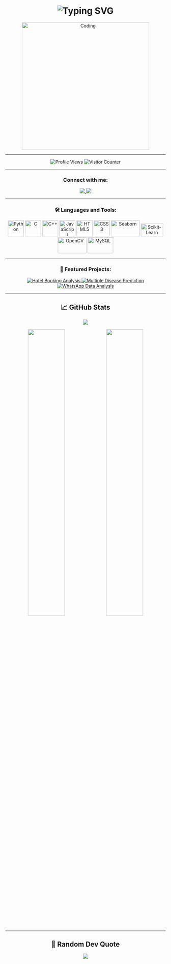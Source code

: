 <h1 align="center">
  <img src="https://readme-typing-svg.herokuapp.com?font=Fira+Code&size=30&duration=3000&pause=1000&color=00F72D&center=true&vCenter=true&width=800&lines=Hi+👋,+I'm+Divyaraj+Vihol;Computer+Engineering+Student;Tech+Learner" alt="Typing SVG" />
</h1>

<div align="center">
  <img alt="Coding" width="400" src="https://i.giphy.com/media/qgQUggAC3Pfv687qPC/giphy.webp" />
</div>

---

<p align="center">
  <img src="https://komarev.com/ghpvc/?username=divyaraj-vihol&label=Profile%20views&color=0e75b6&style=flat" alt="Profile Views" />
  <img src="https://visitor-badge.laobi.icu/badge?page_id=divyaraj-vihol.divyaraj-vihol" alt="Visitor Counter" />
</p>

---

<h3 align="center">Connect with me:</h3>
<p align="center">
  <a href="https://linkedin.com/in/divyaraj-vihol555" target="_blank">
    <img src="https://img.shields.io/badge/LinkedIn-0077B5?style=for-the-badge&logo=linkedin&logoColor=white" />
  </a>
  <a href="https://instagram.com/divyarajsinh.vihol555" target="_blank">
    <img src="https://img.shields.io/badge/Instagram-E4405F?style=for-the-badge&logo=instagram&logoColor=white" />
  </a>
</p>

---

<h3 align="center">🛠️ Languages and Tools:</h3>

<p align="center">
  <img src="https://cdn.jsdelivr.net/gh/devicons/devicon/icons/python/python-original.svg" width="50" height="50" alt="Python" />
  <img src="https://cdn.jsdelivr.net/gh/devicons/devicon/icons/c/c-original.svg" width="50" height="50" alt="C" />
  <img src="https://cdn.jsdelivr.net/gh/devicons/devicon/icons/cplusplus/cplusplus-original.svg" width="50" height="50" alt="C++" />
  <img src="https://cdn.jsdelivr.net/gh/devicons/devicon/icons/javascript/javascript-original.svg" width="50" height="50" alt="JavaScript" />
  <img src="https://cdn.jsdelivr.net/gh/devicons/devicon/icons/html5/html5-original.svg" width="50" height="50" alt="HTML5" />
  <img src="https://cdn.jsdelivr.net/gh/devicons/devicon/icons/css3/css3-original.svg" width="50" height="50" alt="CSS3" />
  <img src="https://seaborn.pydata.org/_static/logo-wide-lightbg.svg" width="90" height="50" alt="Seaborn" />
  <img src="https://upload.wikimedia.org/wikipedia/commons/0/05/Scikit_learn_logo_small.svg" width="70" height="40" alt="Scikit-Learn" />
  <img src="https://upload.wikimedia.org/wikipedia/commons/3/32/OpenCV_Logo_with_text_svg_version.svg" width="90" height="50" alt="OpenCV" />
  <img src="https://cdn.jsdelivr.net/gh/devicons/devicon/icons/mysql/mysql-original-wordmark.svg" width="80" height="50" alt="MySQL" />
</p>

---

<h3 align="center">🚀 Featured Projects:</h3>

<p align="center">
  <a href="https://github.com/divyaraj-vihol/HOTEL-BOOKING-ANALYSIS-" target="_blank">
    <img src="https://img.shields.io/badge/Hotel%20Booking%20Analysis-%F0%9F%93%8A-blue?style=for-the-badge" alt="Hotel Booking Analysis" />
  </a>
  <a href="https://github.com/divyaraj-vihol/Multiple-Disease-Prediction" target="_blank">
    <img src="https://img.shields.io/badge/Multiple%20Disease%20Prediction-%F0%9F%A7%AC-green?style=for-the-badge" alt="Multiple Disease Prediction" />
  </a>
  <a href="https://github.com/divyaraj-vihol/whatsapp-data-analysis" target="_blank">
    <img src="https://img.shields.io/badge/WhatsApp%20Data%20Analysis-%F0%9F%92%AC-lightgrey?style=for-the-badge" alt="WhatsApp Data Analysis" />
  </a>
</p>

---

<h2 align="center">📈 GitHub Stats</h2>

<p align="center">
  <img src="https://github-readme-streak-stats.herokuapp.com/?user=divyaraj-vihol&theme=dark" />
</p>

<p align="center">
  <img width="48%" src="https://github-readme-stats.vercel.app/api?username=divyaraj-vihol&show_icons=true&theme=radical" />
  <img width="48%" src="https://github-readme-stats.vercel.app/api/top-langs/?username=divyaraj-vihol&layout=compact&theme=radical" />
</p>

---

<h2 align="center">💬 Random Dev Quote</h2>
<p align="center">
  <img src="https://quotes-github-readme.vercel.app/api?type=horizontal&theme=radical" />
</p>


